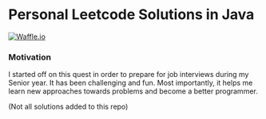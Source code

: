 # Personal Leetcode Solutions in Java
[![Waffle.io](https://img.shields.io/badge/progress-175%20%2F%20490-ff69b4.svg)]()
### Motivation

I started off on this quest in order to prepare for job interviews during my Senior year. It has been challenging and fun. Most importantly, it helps me learn new approaches towards problems and become a better programmer.

(Not all solutions added to this repo)
